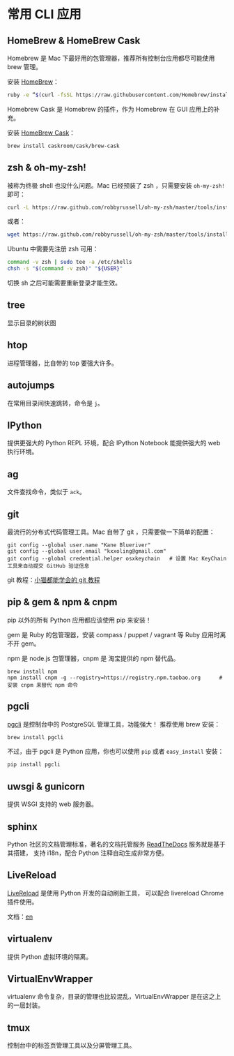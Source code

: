 # 常用 CLI 应用

## HomeBrew & HomeBrew Cask

Homebrew 是 Mac 下最好用的包管理器，推荐所有控制台应用都尽可能使用 brew 管理。

安装 [HomeBrew](http://brew.sh)：

```sh
ruby -e “$(curl -fsSL https://raw.githubusercontent.com/Homebrew/install/master/install)”
```

Homebrew Cask 是 Homebrew 的插件，作为 Homebrew 在 GUI 应用上的补充。

安装 [HomeBrew Cask](https://github.com/caskroom/homebrew-cask)：

```sh
brew install caskroom/cask/brew-cask
```


## zsh & oh-my-zsh!

被称为终极 shell 也没什么问题。Mac 已经预装了 zsh ，只需要安装 `oh-my-zsh!` 即可：

```sh
curl -L https://raw.github.com/robbyrussell/oh-my-zsh/master/tools/install.sh | sh
```

或者：

```sh
wget https://raw.github.com/robbyrussell/oh-my-zsh/master/tools/install.sh -O - | sh
```

Ubuntu 中需要先注册 zsh 可用：

```sh
command -v zsh | sudo tee -a /etc/shells
chsh -s "$(command -v zsh)" "${USER}"
```

切换 sh 之后可能需要重新登录才能生效。


## tree

显示目录的树状图



## htop

进程管理器，比自带的 top 要强大许多。



## autojumps

在常用目录间快速跳转，命令是 `j`。



## IPython

提供更强大的 Python REPL 环境，配合 IPython Notebook 能提供强大的 web 执行环境。



## ag

文件查找命令，类似于 `ack`。



## git

最流行的分布式代码管理工具。Mac 自带了 git ，只需要做一下简单的配置：

```shell
git config --global user.name "Kane Blueriver"
git config --global user.email "kxxoling@gmail.com"
git config --global credential.helper osxkeychain 	# 设置 Mac KeyChain 工具来自动提交 GitHub 验证信息
```

git 教程：[小猫都能学会的 git 教程](http://www.davidrevoy.com/article193/guide-building-krita-on-linux-for-cats)


## pip & gem & npm & cnpm

pip 以外的所有 Python 应用都应该使用 pip 来安装！

gem 是 Ruby 的包管理器，安装 compass / puppet / vagrant 等 Ruby 应用时离不开 gem。

npm 是 node.js 包管理器，cnpm 是 淘宝提供的 npm 替代品。

```
brew install npm
npm install cnpm -g --registry=https://registry.npm.taobao.org 		# 安装 cnpm 来替代 npm 命令
```



## pgcli

[pgcli](https://github.com/amjith/pgcli) 是控制台中的 PostgreSQL 管理工具，功能强大！
推荐使用 brew 安装：

```sh
brew install pgcli
```

不过，由于 pgcli 是 Python 应用，你也可以使用 ``pip`` 或者 ``easy_install`` 安装：

```sh
pip install pgcli
```


## uwsgi & gunicorn

提供 WSGI 支持的 web 服务器。



## sphinx

Python 社区的文档管理标准，著名的文档托管服务 [ReadTheDocs](http://rtfd.org) 服务就是基于其搭建，
支持 i18n，配合 Python 注释自动生成非常方便。



## LiveReload

[LiveReload](https://github.com/lepture/python-livereload) 是使用 Python 开发的自动刷新工具，
可以配合 livereload Chrome 插件使用。

文档：[en](https://github.com/lepture/python-livereload)



## virtualenv

提供 Python 虚拟环境的隔离。



## VirtualEnvWrapper

virtualenv 命令复杂，目录的管理也比较混乱，VirtualEnvWrapper 是在这之上的一层封装。



## tmux

控制台中的标签页管理工具以及分屏管理工具。
